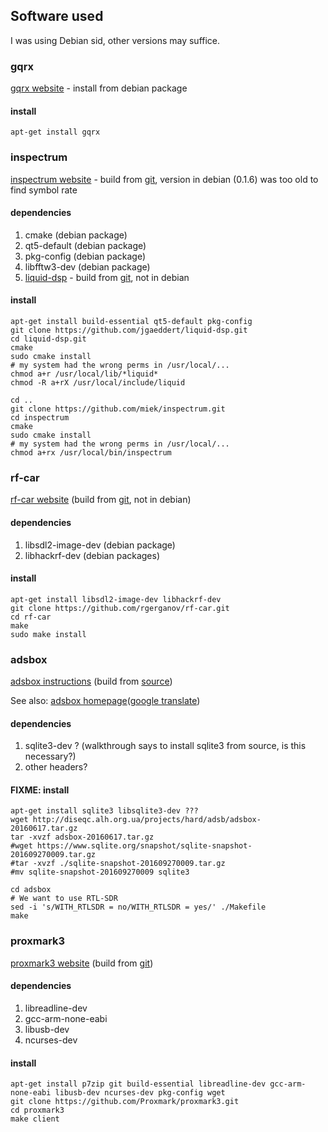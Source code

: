 ## Software used

I was using Debian sid, other versions may suffice.

### gqrx
[gqrx website](https://gqrx.dk) - install from debian package
#### install
```
apt-get install gqrx
```

### inspectrum
[inspectrum website](https://github.com/miek/inspectrum) - build from [git](https://github.com/miek/inspectrum.git), version in debian (0.1.6) was too old to find symbol rate
#### dependencies
1. cmake (debian package)
1. qt5-default (debian package)
1. pkg-config (debian package)
1. libfftw3-dev (debian package)
1. [liquid-dsp](https://github.com/jgaeddert/liquid-dsp) - build from [git](https://github.com/jgaeddert/liquid-dsp.git), not in debian

#### install
```
apt-get install build-essential qt5-default pkg-config
git clone https://github.com/jgaeddert/liquid-dsp.git
cd liquid-dsp.git
cmake
sudo cmake install
# my system had the wrong perms in /usr/local/...
chmod a+r /usr/local/lib/*liquid*
chmod -R a+rX /usr/local/include/liquid

cd ..
git clone https://github.com/miek/inspectrum.git
cd inspectrum
cmake
sudo cmake install
# my system had the wrong perms in /usr/local/...
chmod a+rx /usr/local/bin/inspectrum

```

### rf-car
[rf-car website](https://github.com/rgerganov/rf-car) (build from [git](https://github.com/rgerganov/rf-car.git), not in debian)

#### dependencies
1. libsdl2-image-dev (debian package)
1. libhackrf-dev (debian packages)

#### install
```
apt-get install libsdl2-image-dev libhackrf-dev
git clone https://github.com/rgerganov/rf-car.git
cd rf-car
make
sudo make install
```

### adsbox
[adsbox instructions](http://www.rtl-sdr.com/adsbox-new-ads-b-decoding-software-for-linux/) (build from [source](http://diseqc.alh.org.ua/projects/hard/adsb/adsbox-20160617.tar.gz))

See also: [adsbox homepage](http://diseqc.alh.org.ua/projects/hard/adsb/index.html)([google translate](https://translate.google.com/translate?hl=en&sl=auto&tl=en&u=http%3A%2F%2Fdiseqc.alh.org.ua%2Fprojects%2Fhard%2Fadsb%2Findex.html))

#### dependencies
1. sqlite3-dev ? (walkthrough says to install sqlite3 from source, is this necessary?)
1. other headers?

#### FIXME: install
```
apt-get install sqlite3 libsqlite3-dev ???
wget http://diseqc.alh.org.ua/projects/hard/adsb/adsbox-20160617.tar.gz
tar -xvzf adsbox-20160617.tar.gz
#wget https://www.sqlite.org/snapshot/sqlite-snapshot-201609270009.tar.gz
#tar -xvzf ./sqlite-snapshot-201609270009.tar.gz
#mv sqlite-snapshot-201609270009 sqlite3

cd adsbox
# We want to use RTL-SDR
sed -i 's/WITH_RTLSDR = no/WITH_RTLSDR = yes/' ./Makefile
make
```

### proxmark3
[proxmark3 website](https://github.com/Proxmark/proxmark3) (build from [git](https://github.com/Proxmark/proxmark3.git))
#### dependencies
1. libreadline-dev
1. gcc-arm-none-eabi
1. libusb-dev
1. ncurses-dev

#### install
```
apt-get install p7zip git build-essential libreadline-dev gcc-arm-none-eabi libusb-dev ncurses-dev pkg-config wget
git clone https://github.com/Proxmark/proxmark3.git
cd proxmark3
make client
```

